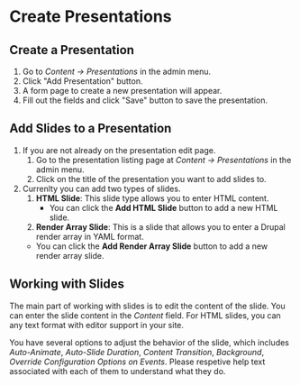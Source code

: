 # Create Presentations

## Create a Presentation

1. Go to *Content -> Presentations* in the admin menu.
2. Click "Add Presentation" button.
3. A form page to create a new presentation will appear.
4. Fill out the fields and click "Save" button to save the presentation.

## Add Slides to a Presentation

1. If you are not already on the presentation edit page.
    1. Go to the presentation listing page at *Content -> Presentations* in the admin menu.
    2. Click on the title of the presentation you want to add slides to.
2. Currenlty you can add two types of slides.
    1. **HTML Slide**: This slide type allows you to enter HTML content.
       * You can click the **Add HTML Slide** button to add a new HTML slide.
    2. **Render Array Slide**: This is a slide that allows you to enter a Drupal render array in YAML format.
      * You can click the **Add Render Array Slide** button to add a new render array slide.

## Working with Slides

The main part of working with slides is to edit the content of the slide. You can enter the slide content in the *Content* field. For HTML slides, you can any text format with editor support in your site.

You have several options to adjust the behavior of the slide, which includes *Auto-Animate*, *Auto-Slide Duration*, *Content Transition*, *Background*, *Override Configuration Options on Events*. Please respetive help text associated with each of them to understand what they do.